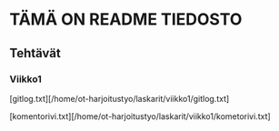 # TÄMÄ ON README TIEDOSTO

## Tehtävät

### Viikko1

[gitlog.txt][/home/ot-harjoitustyo/laskarit/viikko1/gitlog.txt]

[komentorivi.txt][/home/ot-harjoitustyo/laskarit/viikko1/kometorivi.txt]
